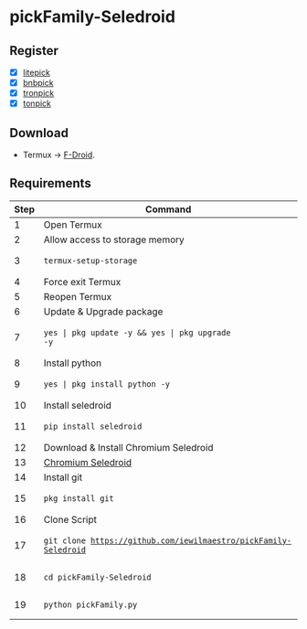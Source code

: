 # pickFamily-Seledroid

## Register

- [x] [litepick](https://litepick.io/?ref=anjim128)
- [x] [bnbpick](https://bnbpick.io/?ref=iewilmaestro)
- [x] [tronpick](https://tronpick.io/?ref=iewilmaestro)
- [x] [tonpick](https://tonpick.game/?ref=iewilmaestro)

## Download

- Termux -> [F-Droid](https://f-droid.org/packages/com.termux/).

## Requirements

| Step | Command                                                               |
| ---- | --------------------------------------------------------------------- |
| 1    | Open Termux                                                           |
| 2    | Allow access to storage memory                                        |
| 3    | <pre><code>termux-setup-storage</code></pre>                          |
| 4    | Force exit Termux                                                     |
| 5    | Reopen Termux                                                         |
| 6    | Update & Upgrade package                                              |
| 7    | <pre><code>yes \| pkg update -y && yes \| pkg upgrade -y</code></pre> |
| 8    | Install python                       |
| 9    | <pre><code>yes \| pkg install python -y</code></pre>              |
| 10   | Install seledroid                                                      |
| 11   | <pre><code>pip install seledroid</code></pre>                   |
| 12   | Download & Install Chromium Seledroid                |
| 13   | [Chromium Seledroid](https://github.com/luanon404/Seledroid-Chromium/releases/tag/v2.0.3)               |
| 14   | Install git                      |
| 15   | <pre><code>pkg install git</code></pre>                   |
| 16   | Clone Script                   |
| 17   | <pre><code>git clone https://github.com/iewilmaestro/pickFamily-Seledroid</code></pre>                   |
| 18   | <pre><code>cd pickFamily-Seledroid</code></pre>                   |
| 19   | <pre><code>python pickFamily.py</code></pre>                   |


